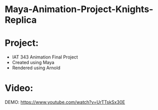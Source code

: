 # Maya-Animation-Project-Knights-Replica

# Project:
- IAT 343 Animation Final Project
- Created using Maya
- Rendered using Arnold
# Video:
DEMO: https://www.youtube.com/watch?v=UrTTskSx30E
